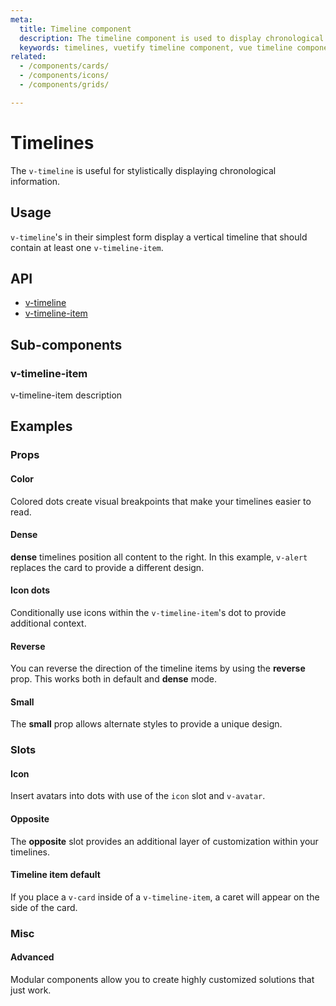 ```yaml
---
meta:
  title: Timeline component
  description: The timeline component is used to display chronological information horizontally.
  keywords: timelines, vuetify timeline component, vue timeline component
related:
  - /components/cards/
  - /components/icons/
  - /components/grids/

---
```


# Timelines

The `v-timeline` is useful for stylistically displaying chronological information.

<entry-ad />

## Usage

`v-timeline`'s in their simplest form display a vertical timeline that should contain at least one `v-timeline-item`.

<example file="v-timeline/usage" />

## API

- [v-timeline](../../api/v-timeline)
- [v-timeline-item](../../api/v-timeline-item)

## Sub-components

### v-timeline-item

v-timeline-item description

## Examples

### Props

#### Color

Colored dots create visual breakpoints that make your timelines easier to read.

<example file="v-timeline/prop-color" />

#### Dense

**dense** timelines position all content to the right. In this example, `v-alert` replaces the card to provide a different design.

<example file="v-timeline/prop-dense" />

#### Icon dots

Conditionally use icons within the `v-timeline-item`'s dot to provide additional context.

<example file="v-timeline/prop-icon-dots" />

#### Reverse

You can reverse the direction of the timeline items by using the **reverse** prop. This works both in default and **dense** mode.

<example file="v-timeline/prop-reverse" />

#### Small

The **small** prop allows alternate styles to provide a unique design.

<example file="v-timeline/prop-small" />

### Slots

#### Icon

Insert avatars into dots with use of the `icon` slot and `v-avatar`.

<example file="v-timeline/slot-icon" />

#### Opposite

The **opposite** slot provides an additional layer of customization within your timelines.

<example file="v-timeline/slot-opposite" />

#### Timeline item default

If you place a `v-card` inside of a `v-timeline-item`, a caret will appear on the side of the card.

<example file="v-timeline/slot-timeline-item-default" />

### Misc

#### Advanced

Modular components allow you to create highly customized solutions that just work.

<example file="v-timeline/misc-advanced" />

<backmatter />
